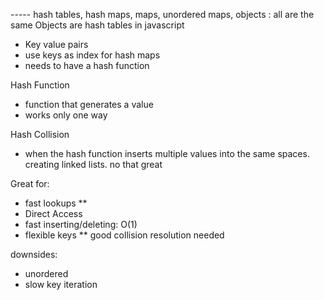 ----- hash tables, hash maps, maps, unordered maps, objects : all are the same
Objects are hash tables in javascript
- Key value pairs
- use keys as index for hash maps
- needs to have a hash function

Hash Function
- function that generates a value
-  works only one way

Hash Collision
- when the hash function inserts multiple values into the same spaces. creating linked lists. no that great

Great for:
- fast lookups **
- Direct Access
- fast inserting/deleting: O(1)
- flexible keys
** good collision resolution needed

downsides:
- unordered
- slow key iteration


